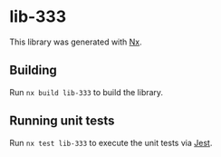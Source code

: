 # lib-333

This library was generated with [Nx](https://nx.dev).

## Building

Run `nx build lib-333` to build the library.

## Running unit tests

Run `nx test lib-333` to execute the unit tests via [Jest](https://jestjs.io).
